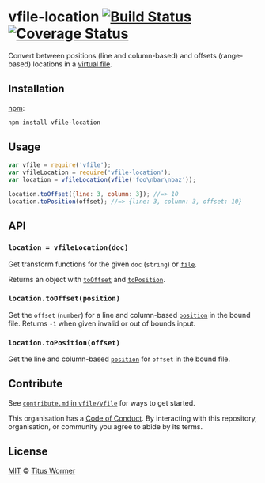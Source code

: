 # vfile-location [![Build Status][travis-badge]][travis] [![Coverage Status][codecov-badge]][codecov]

Convert between positions (line and column-based) and offsets
(range-based) locations in a [virtual file][vfile].

## Installation

[npm][]:

```bash
npm install vfile-location
```

## Usage

```js
var vfile = require('vfile');
var vfileLocation = require('vfile-location');
var location = vfileLocation(vfile('foo\nbar\nbaz'));

location.toOffset({line: 3, column: 3}); //=> 10
location.toPosition(offset); //=> {line: 3, column: 3, offset: 10}
```

## API

### `location = vfileLocation(doc)`

Get transform functions for the given `doc` (`string`) or
[`file`][vfile].

Returns an object with [`toOffset`][to-offset] and
[`toPosition`][to-position].

### `location.toOffset(position)`

Get the `offset` (`number`) for a line and column-based
[`position`][position] in the bound file.  Returns `-1`
when given invalid or out of bounds input.

### `location.toPosition(offset)`

Get the line and column-based [`position`][position] for `offset` in
the bound file.

## Contribute

See [`contribute.md` in `vfile/vfile`][contribute] for ways to get started.

This organisation has a [Code of Conduct][coc].  By interacting with this
repository, organisation, or community you agree to abide by its terms.

## License

[MIT][license] © [Titus Wormer][author]

<!-- Definitions -->

[travis-badge]: https://img.shields.io/travis/vfile/vfile-location.svg

[travis]: https://travis-ci.org/vfile/vfile-location

[codecov-badge]: https://img.shields.io/codecov/c/github/vfile/vfile-location.svg

[codecov]: https://codecov.io/github/vfile/vfile-location

[npm]: https://docs.npmjs.com/cli/install

[license]: LICENSE

[author]: http://wooorm.com

[vfile]: https://github.com/vfile/vfile

[to-offset]: #locationtooffsetposition

[to-position]: #locationtopositionoffset

[position]: https://github.com/syntax-tree/unist#position

[contribute]: https://github.com/vfile/vfile/blob/master/contributing.md

[coc]: https://github.com/vfile/vfile/blob/master/code-of-conduct.md
